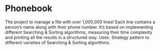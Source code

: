 # Phonebook
The project to manage a file with over 1,000,000 lines! Each line contains a person’s name along with their phone number.
It’s based on implementing different Searching & Sorting algorithms, measuring their time complexity and printing all the results in a structured way.
Uses: Strategy pattern to different varieties of Searching & Sorting algorithms.
